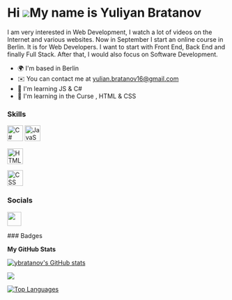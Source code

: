 Hi ![](https://user-images.githubusercontent.com/18350557/176309783-0785949b-9127-417c-8b55-ab5a4333674e.gif)My name is Yuliyan Bratanov
========================================================================================================================================

I am very interested in Web Development, I watch a lot of videos on the Internet and various websites. Now in September I start an online course in Berlin. It is for Web Developers.
I want to start with Front End, Back End and finally Full Stack. After that, I would also focus on Software Development.

* 🌍  I'm based in Berlin
* ✉️  You can contact me at [yulian.bratanov16@gmail.com](mailto:yulian.bratanov16@gmail.com)
* 🧠  I'm learning JS & C#
* 🧠  I'm learning in the Curse , HTML & CSS
### Skills

<p align="left">
<a href="https://docs.microsoft.com/en-us/dotnet/csharp/" target="_blank" rel="noreferrer"><img src="https://raw.githubusercontent.com/danielcranney/readme-generator/main/public/icons/skills/csharp-colored.svg" width="36" height="36" alt="C#" /></a>
<a href="https://developer.mozilla.org/en-US/docs/Web/JavaScript" target="_blank" rel="noreferrer"><img src="https://raw.githubusercontent.com/danielcranney/readme-generator/main/public/icons/skills/javascript-colored.svg" width="36" height="36" alt="JavaScript" /></a>
</p>
<a href="https://developer.mozilla.org/en-US/docs/Web/HTML" target="_blank" rel="noreferrer"><img src="https://raw.githubusercontent.com/danielcranney/readme-generator/main/public/icons/skills/html-colored.svg" width="36" height="36" alt="HTML" /></a>
</p>
<a href="https://developer.mozilla.org/en-US/docs/Web/JavaScript" target="_blank" rel="noreferrer"><img src="https://raw.githubusercontent.com/danielcranney/readme-generator/main/public/icons/skills/css-colored.svg" width="36" height="36" alt="CSS" /></a>
</p>

### Socials

<p align="left"> <a href="https://www.github.com/ybratanov" target="_blank" rel="noreferrer"><img src="https://raw.githubusercontent.com/danielcranney/readme-generator/main/public/icons/socials/github.svg" width="32" height="32" /></a></p>
### Badges

<b>My GitHub Stats</b>

<a href="http://www.github.com/ybratanov"><img src="https://github-readme-stats.vercel.app/api?username=ybratanov&show_icons=true&hide=&count_private=true&title_color=0891b2&text_color=ffffff&icon_color=0891b2&bg_color=1c1917&hide_border=true&show_icons=true" alt="ybratanov's GitHub stats" /></a>

<a href="http://www.github.com/ybratanov"><img src="https://github-readme-streak-stats.herokuapp.com/?user=ybratanov&stroke=ffffff&background=1c1917&ring=0891b2&fire=0891b2&currStreakNum=ffffff&currStreakLabel=0891b2&sideNums=ffffff&sideLabels=ffffff&dates=ffffff&hide_border=true" /></a>

<a href="https://github.com/ybratanov" align="left"><img src="https://github-readme-stats.vercel.app/api/top-langs/?username=ybratanov&langs_count=10&title_color=0891b2&text_color=ffffff&icon_color=0891b2&bg_color=1c1917&hide_border=true&locale=en&custom_title=Top%20%Languages" alt="Top Languages" /></a>
